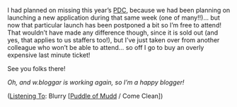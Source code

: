 I had planned on missing this year&#8217;s <a href="http://msdn.microsoft.com/events/pdc" target="_blank">PDC</a>, because we had been planning on launching a new application during that same week (one of many!!)&#8230; but now that particular launch has been postponed a bit so I&#8217;m free to attend! That wouldn&#8217;t have made any difference though, since it is sold out (and yes, that applies to us staffers too!), but I&#8217;ve just taken over from another colleague who won&#8217;t be able to attend&#8230; so off I go to buy an overly expensive last minute ticket!

See you folks there!

_Oh, and w.bloggar is working again, so I&#8217;m a happy blogger!_

<div class="media">
  (<a href="http://msdn.microsoft.com/library/en-us/dncodefun/html/code4fun04252003.asp" class="broken_link">Listening To</a>: Blurry [<a href="http://www.windowsmedia.com/mg/search.asp?srch=Puddle+of+Mudd">Puddle of Mudd</a> / Come Clean])
</div>